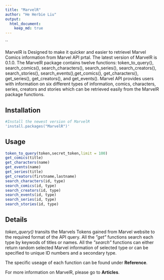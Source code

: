 ```yaml
---
title: "MarvelR"
author: "He Herbie Liu"
output:
  html_document:
    keep_md: true
---
```


``

MarvelR is Designed to make it quicker and easier to retrievel Marvel Comics information from Marvel API prtal. The latest version of MarvelR is 0.1.0. The MarvelR package contains twelve functions: token_to_query(), search_comics(), search_characters(), search_series(), search_creators(), search_stories(), search_events(),get_comics(), get_characters(), get_series(), get_creators(), and get_events(). Marvel API provides users with information on six different types of information, comics, characters, series, creators and stories which can be retrieved easily from the MarvelR package functions.

## Installation

```r
#Install the newest version of MarvelR
'install.packages("MarvelR")'
```


## Usage

```r
token_to_query(token,secret_token,limit = 100)
get_comics(title)
get_characters(name)
get_events(name)
get_series(title)
get_creators(firstname,lastname)
search_characters(id, type)
search_comics(id, type)
search_creators(id, type)
search_events(id, type)
search_series(id, type)
search_stories(id, type)
```

## Details
*token_query()* transits the Marvels Tokens gained from Marvel website to the required format of the API query. All the *"get"* functions search each type by keywods of titles or names. All the *"search"* functions can either return random selected Marvel information of selected type or can be specified to unique ID numbers and a secondary type. 

The specific useage of each function can be found under **Reference**. 

For more information on MarvelR, please go to **Articles**. 
